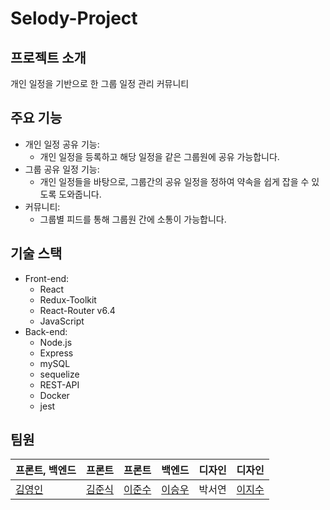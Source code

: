 # Selody-Project

## 프로젝트 소개

개인 일정을 기반으로 한 그룹 일정 관리 커뮤니티

## 주요 기능

- 개인 일정 공유 기능:
    - 개인 일정을 등록하고 해당 일정을 같은 그룹원에 공유 가능합니다.
- 그룹 공유 일정 기능:
    - 개인 일정들을 바탕으로, 그룹간의 공유 일정을 정하여 약속을 쉽게 잡을 수 있도록 도와줍니다.
- 커뮤니티:
    - 그룹별 피드를 통해 그룹원 간에 소통이 가능합니다. 

## 기술 스택

- Front-end:
  - React
  - Redux-Toolkit
  - React-Router v6.4
  - JavaScript
- Back-end:
  - Node.js
  - Express
  - mySQL
  - sequelize
  - REST-API
  - Docker
  - jest

## 팀원
| 프론트, 백엔드 | 프론트 | 프론트 | 백엔드 | 디자인 | 디자인 |
| --- | --- | --- | --- | --- | --- |
| [김영인](https://github.com/kimyoungyin) | [김준식](https://github.com/sikkzz) | [이준수](https://github.com/2Junsu) | [이승우](https://github.com/GGANCC1) | 박서연 | [이지수](https://github.com/dlwltn4123) |


